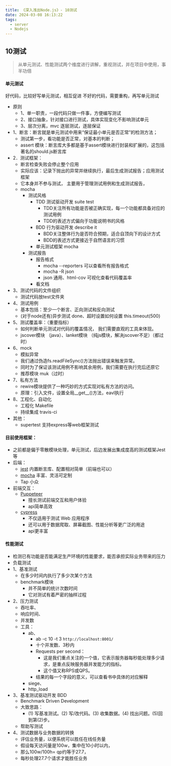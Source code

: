 ```yaml
---
title: 《深入浅出Node.js》- 10测试
date: 2024-03-08 16:13:22
tags:
  - server
  - Nodejs
---
```

## 10测试
> 从单元测试、性能测试两个维度进行讲解，重视测试，并在项目中使用，事半功倍
#### 单元测试 
好代码，比较好写单元测试，相互促进
不好的代码，需要重构，再写单元测试
- 原则
  - 1、单一职责，一段代码只做一件事，方便编写测试
  - 2、接口抽象，针对接口进行测试，具体实现变化不影响测试单元
  - 3、层次分离，mvc 逐层测试，逐层保证
- 1、断言：断言就是单元测试中用来“保证最小单元是否正常”的检测方法；
  - 测试第一步，看功能是否正常，对基本的判断；
  - assert 模块：断言库大多都是基于assert模块进行封装和扩展的，这包括著名的should.js断言库
- 2．测试框架：
  - 断言检查失败会停止整个应用
  - 实际应该：记录下抛出的异常并继续执行，最后生成测试报告；应用测试框架
  - 它本身并不参与测试， 主要用于管理测试用例和生成测试报告，
  - mocha
    - 测试风格
      - TDD 测试驱动开发 suite test
        - TDD关注所有功能是否被正确实现，每一个功能都具备对应的测试用例
        - TDD的表述方式偏向于功能说明书的风格
      - BDD 行为驱动开发 describe it
        - BDD关注整体行为是否符合预期，适合自顶向下的设计方式
        - BDD的表述方式更接近于自然语言的习惯
      - 单元测试框架 mocha
    - 测试报告
      - 报告格式 
        - mocha --reporters 可以查看所有报告格式
        - mocha -R json
        - json 通用、html-cov 可视化查看代码覆盖率
      - 看文档
- 3、测试代码的文件组织
  - 测试代码放test文件夹
- 4、测试用例
  - 基本包括：至少一个断言、正向测试和反向测试
  - (对于node还有)异步测试 done、超时设置如何设置 this.timeout(500)
- 5、测试覆盖率：（重要指标）
  - 如何判断单元测试对代码的覆盖情况， 我们需要直观的工具来体现。 
  - jscover模块 （java）、lanket模块 （纯js模块，解决jscover不足）（都过时）
- 6、mock
  - 模拟异常
  - 我们通过伪造fs.readFileSync()方法抛出错误来触发异常。
  - 同时为了保证该测试用例不影响其余用例，我们需要在执行完后还原它
  - 推荐模块 muk（过时）
- 7、私有方法
  - rewire模块提供了一种巧妙的方式实现对私有方法的访问。
  - 原理：引入文件，设置全局__get__()方法，eavl执行
- 8、工程化、自动化
  - 工程化 Makefile
  - 持续集成 travis-ci
- 其他：
  - supertest 支持express等web框架测试
#### 目前使用框架：
- 之前都是偏于零散模块处理，单元测试，后边发展出集成度高的测试框架Jest等
- 后端：
  - [jest](https://jestjs.io/docs/getting-started) 内置断言库、配置相对简单（前端也可以）
  - [mocha](https://mochajs.org/) 丰富、灵活可定制
  - Tap 小众
- 前端交互：
  - [Puppeteer](https://pptr.dev/)
    - 擅长测试前端交互和用户体验
    - api简单高效
  - [cypress](https://www.cypress.io/)
    - 不仅适用于测试 Web 应用程序
    - 还可以用于数据爬取、屏幕截图、性能分析等更广泛的用途
    - api更丰富
#### 性能测试
- 检测已有功能是否能满足生产环境的性能要求，能否承担实际业务带来的压力
- 负载测试
- 1、基准测试
  - 在多少时间内执行了多少次某个方法
  - benchmark模块
    - 并不简单的统计次数时间
    - 它对测试有着严密的抽样过程
- 2、压力测试
  - 吞吐率、
  - 响应时间、
  - 并发数
  - 工具：
    - ab、
      - ab -c 10 -t 3 `http://localhost:8001/`
      - 十个并发数、3秒内
      - Requests per second：
        - 这是我们重点关注的一个值，它表示服务器每秒能处理多少请求，是重点反映服务器并发能力的指标。
        - 这个值又称RPS或QPS。
      - 结果的每一个字段的意义，可以查看书中具体的对应解释
    - siege、
    - http_load
- 3、基准测试驱动开发 BDD
  - Benchmark Driven Development
  - 大致思路：
    - (1) 写基准测试。(2) 写/改代码。(3) 收集数据。(4) 找出问题。(5)回到第(2)步。
  - 帮助写测试
- 4、测试数据与业务数据的转换
  - 评估业务量，以便系统可以胜任在线任务量
  - 假设每天访问量是100w，集中在10小时以内，
  - 那么100w/100h= qp约等于27.7，
  - 每秒处理27.7个请求才能胜任业务
